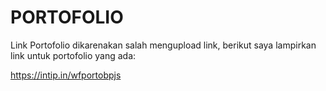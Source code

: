 # PORTOFOLIO
Link Portofolio
dikarenakan salah mengupload link, berikut saya lampirkan link untuk portofolio yang ada: 

https://intip.in/wfportobpjs
